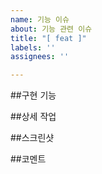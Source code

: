 ```yaml
---
name: 기능 이슈
about: 기능 관련 이슈
title: "[ feat ]"
labels: ''
assignees: ''

---
```


##구현 기능

##상세 작업

##스크린샷

##코멘트
